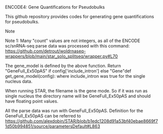 ENCODE4: Gene Quantifications for Pseudobulks

This github repository provides codes for generating gene quantifications for pseudobulks.

Note

Note 1: Many "count" values are not integers, as all of the ENCODE sc/snRNA-seq parse data was processed with this command: https://github.com/detrout/woldrnaseq-wrappers/blob/main/star_solo_splitseq/wrapper.py#L70

The gene_model is defined by the above function. Return "GeneFull_Ex50pAS" if config['include_intron'] else "Gene"def get_gene_model(config): where include_intron was true for the single nucleus data.

When running STAR, the filename is the gene mode. So if it was run as single nucleus the directory name will be GeneFull_Ex50pAS and should have floating point values.

All the parse data was run with GeneFull_Ex50pAS. Definition for the GeneFull_Ex50pAS can be referred to https://github.com/alexdobin/STAR/blob/b1edc1208d91a53bf40ebae8669f71d50b994851/source/parametersDefault#L863
